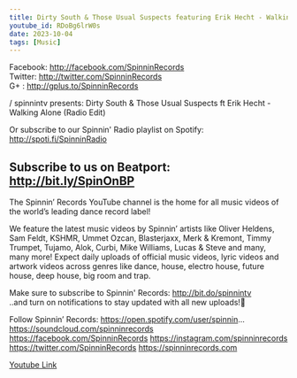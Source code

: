 ```yaml
---
title: Dirty South & Those Usual Suspects featuring Erik Hecht - Walking Alone (Radio Edit)
youtube_id: RDoBg6lrW0s
date: 2023-10-04
tags: [Music]
---
```

Facebook: http://facebook.com/SpinninRecords  
Twitter: http://twitter.com/SpinninRecords  
G+ : http://gplus.to/SpinninRecords  

  

 / spinnintv   presents: Dirty South & Those Usual Suspects ft Erik Hecht - Walking Alone (Radio Edit)  

Or subscribe to our Spinnin' Radio playlist on Spotify: http://spoti.fi/SpinninRadio  

Subscribe to us on Beatport: http://bit.ly/SpinOnBP  
---

The Spinnin’ Records YouTube channel is the home for all music videos of the world’s leading dance record label!  

We feature the latest music videos by Spinnin’ artists like Oliver Heldens, Sam Feldt, KSHMR, Ummet Ozcan, Blasterjaxx, Merk & Kremont, Timmy Trumpet, Tujamo, Alok, Curbi, Mike Williams, Lucas & Steve and many, many more! Expect daily uploads of official music videos, lyric videos and artwork videos across genres like dance, house, electro house, future house, deep house, big room and trap.  

Make sure to subscribe to Spinnin' Records: http://bit.do/spinnintv  
..and turn on notifications to stay updated with all new uploads!🔔  

Follow Spinnin’ Records:
https://open.spotify.com/user/spinnin...
https://soundcloud.com/spinninrecords
https://facebook.com/SpinninRecords
https://instagram.com/spinninrecords
https://twitter.com/SpinninRecords
https://spinninrecords.com

[Youtube Link](https://www.youtube.com/watch?v=RDoBg6lrW0s)  